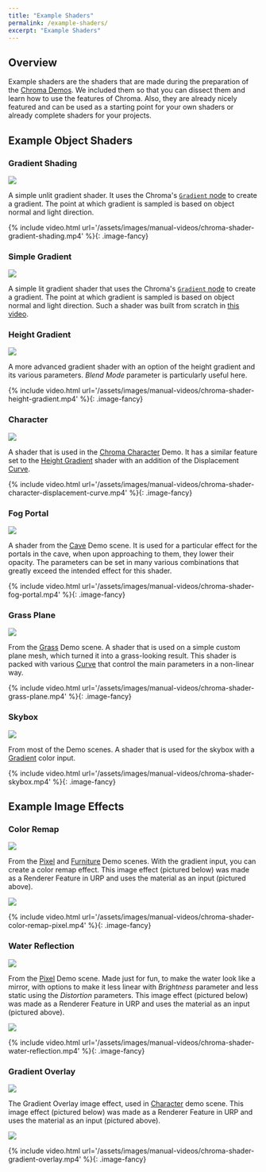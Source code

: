 ```yaml
---
title: "Example Shaders"
permalink: /example-shaders/
excerpt: "Example Shaders"
---
```


## Overview

Example shaders are the shaders that are made during the preparation of the [Chroma Demos](/demo-scenes/). We included them so that you can dissect them and learn how to use the features of Chroma. Also, they are already nicely featured and can be used as a starting point for your own shaders or already complete shaders for your projects. 

## Example Object Shaders

### Gradient Shading

![](../assets/images/manual_images/chroma-example-shaders-gradient-shading.png)

A simple unlit gradient shader. It uses the Chroma's [`Gradient` node](/gradient/#adding-a-gradient-to-a-shader) to create a gradient. The point at which gradient is sampled is based on object normal and light direction.

{% include video.html url='/assets/images/manual-videos/chroma-shader-gradient-shading.mp4' %}{: .image-fancy}

### Simple Gradient

![](../assets/images/manual_images/chroma-example-shaders-simple-gradient.png)

A simple lit gradient shader that uses the Chroma's [`Gradient` node](/gradient/#adding-a-gradient-to-a-shader) to create a gradient. The point at which gradient is sampled is based on object normal and light direction. Such a shader was built from scratch in [this video](/shader-graph-nodes/#adding-a-gradient-to-a-shader-graph).

### Height Gradient

![](../assets/images/manual_images/chroma-example-shaders-height-gradient.png)

A more advanced gradient shader with an option of the height gradient and its various parameters. _Blend Mode_ parameter is particularly useful here.

{% include video.html url='/assets/images/manual-videos/chroma-shader-height-gradient.mp4' %}{: .image-fancy}

### Character

![](../assets/images/manual_images/chroma-example-shaders-chroma-character.png)

A shader that is used in the [Chroma Character](/demo-scenes/#character-scene) Demo. It has a similar feature set to the [Height Gradient](/example-shaders/#height-gradient) shader with an addition of the Displacement [Curve](/curve/).

{% include video.html url='/assets/images/manual-videos/chroma-shader-character-displacement-curve.mp4' %}{: .image-fancy}

### Fog Portal

![](../assets/images/manual_images/chroma-example-shaders-chroma-portal.png)

A shader from the [Cave](/demo-scenes/#cave-scene) Demo scene. It is used for a particular effect for the portals in the cave, when upon approaching to them, they lower their opacity. The parameters can be set in many various combinations that greatly exceed the intended effect for this shader.

{% include video.html url='/assets/images/manual-videos/chroma-shader-fog-portal.mp4' %}{: .image-fancy}

### Grass Plane

![](../assets/images/manual_images/chroma-example-shaders-grass-plane.png)

From the [Grass](/demo-scenes/#grass-plane-scene) Demo scene. A shader that is used on a simple custom plane mesh, which turned it into a grass-looking result. This shader is packed with various [Curve](/curves/) that control the main parameters in a non-linear way.

{% include video.html url='/assets/images/manual-videos/chroma-shader-grass-plane.mp4' %}{: .image-fancy}

### Skybox

![](../assets/images/manual_images/chroma-example-shaders-skybox.png)

From most of the Demo scenes. A shader that is used for the skybox with a [Gradient](/gradient/#adding-a-gradient-to-a-shader) color input. 

{% include video.html url='/assets/images/manual-videos/chroma-shader-skybox.mp4' %}{: .image-fancy}

## Example Image Effects

### Color Remap

![](../assets/images/manual_images/chroma-example-shaders-color-remap.png)

From the [Pixel](/demo-scenes/#pixel-scene) and [Furniture](/demo-scenes/#furniture-scene) Demo scenes. With the gradient input, you can create a color remap effect.
This image effect (pictured below) was made as a Renderer Feature in URP and uses the material as an input (pictured above).

![](../assets/images/manual_images/chroma-example-image-effects-color-remap.png)

{% include video.html url='/assets/images/manual-videos/chroma-shader-color-remap-pixel.mp4' %}{: .image-fancy}

### Water Reflection

![](../assets/images/manual_images/chroma-example-shaders-water-reflection.png)

From the [Pixel](/demo-scenes/#pixel-scene) Demo scene. Made just for fun, to make the water look like a mirror, with options to make it less linear with _Brightness_ parameter and less static using the _Distortion_ parameters.
This image effect (pictured below) was made as a Renderer Feature in URP and uses the material as an input (pictured above).

![](../assets/images/manual_images/chroma-example-image-effects-water-reflection.png)

{% include video.html url='/assets/images/manual-videos/chroma-shader-water-reflection.mp4' %}{: .image-fancy}

### Gradient Overlay

![](../assets/images/manual_images/chroma-example-shaders-gradient-overlay.png)

The Gradient Overlay image effect, used in [Character](/demo-scenes/#character) demo scene.
This image effect (pictured below) was made as a Renderer Feature in URP and uses the material as an input (pictured above).

![](../assets/images/manual_images/chroma-example-image-effects-gradient-overlay.png)

{% include video.html url='/assets/images/manual-videos/chroma-shader-gradient-overlay.mp4' %}{: .image-fancy}